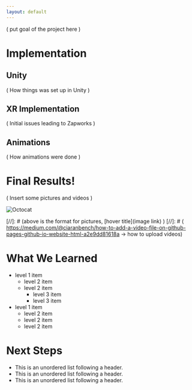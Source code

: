 ```yaml
---
layout: default
---
```


( put goal of the project here )

# Implementation 

## Unity
( How things was set up in Unity )

## XR Implementation

( Initial issues leading to Zapworks )

## Animations

( How animations were done )

# Final Results!

( Insert some pictures and videos )

![Octocat](https://github.githubassets.com/images/icons/emoji/octocat.png)

[//]: # (above is the format for pictures, [hover title](image link) )
[//]: # ( https://medium.com/@ciaranbench/how-to-add-a-video-file-on-github-pages-github-io-website-html-a2e9dd81618a -> how to upload videos)

# What We Learned

- level 1 item
  - level 2 item
  - level 2 item
    - level 3 item
    - level 3 item
- level 1 item
  - level 2 item
  - level 2 item
  - level 2 item

# Next Steps

*   This is an unordered list following a header.
*   This is an unordered list following a header.
*   This is an unordered list following a header.